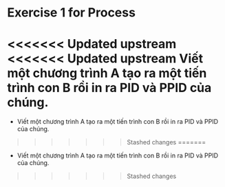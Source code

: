 # Exercise 1 for Process

<<<<<<< Updated upstream
<<<<<<< Updated upstream
Viết một chương trình A tạo ra một tiến trình con B rồi in ra PID và PPID của chúng.
=======
- Viết một chương trình A tạo ra một tiến trình con B rồi in ra PID và PPID của chúng.
>>>>>>> Stashed changes
=======
- Viết một chương trình A tạo ra một tiến trình con B rồi in ra PID và PPID của chúng.
>>>>>>> Stashed changes
